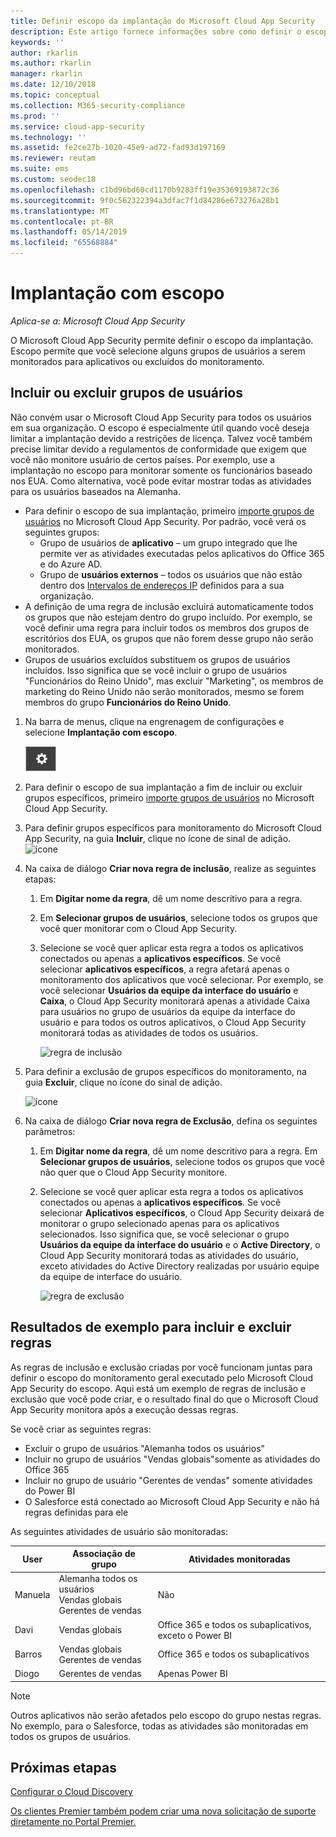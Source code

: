 ```yaml
---
title: Definir escopo da implantação do Microsoft Cloud App Security
description: Este artigo fornece informações sobre como definir o escopo de sua implantação do Cloud App Security, incluir e excluir usuários ou grupos específicos.
keywords: ''
author: rkarlin
ms.author: rkarlin
manager: rkarlin
ms.date: 12/10/2018
ms.topic: conceptual
ms.collection: M365-security-compliance
ms.prod: ''
ms.service: cloud-app-security
ms.technology: ''
ms.assetid: fe2ce27b-1020-45e9-ad72-fad93d197169
ms.reviewer: reutam
ms.suite: ems
ms.custom: seodec18
ms.openlocfilehash: c1bd96bd60cd1170b9283ff19e35369193872c36
ms.sourcegitcommit: 9f0c562322394a3dfac7f1d84286e673276a28b1
ms.translationtype: MT
ms.contentlocale: pt-BR
ms.lasthandoff: 05/14/2019
ms.locfileid: "65568884"
---
```

# Implantação com escopo <a name="scoped-deployment"></a> 

*Aplica-se a: Microsoft Cloud App Security*

O Microsoft Cloud App Security permite definir o escopo da implantação. Escopo permite que você selecione alguns grupos de usuários a serem monitorados para aplicativos ou excluídos do monitoramento.

## <a name="include-or-exclude-user-groups"></a>Incluir ou excluir grupos de usuários

Não convém usar o Microsoft Cloud App Security para todos os usuários em sua organização. O escopo é especialmente útil quando você deseja limitar a implantação devido a restrições de licença. Talvez você também precise limitar devido a regulamentos de conformidade que exigem que você não monitore usuário de certos países. Por exemplo, use a implantação no escopo para monitorar somente os funcionários baseado nos EUA. Como alternativa, você pode evitar mostrar todas as atividades para os usuários baseados na Alemanha.

- Para definir o escopo de sua implantação, primeiro [importe grupos de usuários](user-groups.md) no Microsoft Cloud App Security. Por padrão, você verá os seguintes grupos:
    - Grupo de usuários de **aplicativo** – um grupo integrado que lhe permite ver as atividades executadas pelos aplicativos do Office 365 e do Azure AD.
    - Grupo de **usuários externos** – todos os usuários que não estão dentro dos [Intervalos de endereços IP](ip-tags.md) definidos para a sua organização.
- A definição de uma regra de inclusão excluirá automaticamente todos os grupos que não estejam dentro do grupo incluído. Por exemplo, se você definir uma regra para incluir todos os membros dos grupos de escritórios dos EUA, os grupos que não forem desse grupo não serão monitorados.
- Grupos de usuários excluídos substituem os grupos de usuários incluídos. Isso significa que se você incluir o grupo de usuários "Funcionários do Reino Unido", mas excluir "Marketing", os membros de marketing do Reino Unido não serão monitorados, mesmo se forem membros do grupo **Funcionários do Reino Unido**.

1. Na barra de menus, clique na engrenagem de configurações e selecione **Implantação com escopo**.  

    ![ícone de configurações](./media/settings-icon.png "settings icon")

2. Para definir o escopo de sua implantação a fim de incluir ou excluir grupos específicos, primeiro [importe grupos de usuários](user-groups.md) no Microsoft Cloud App Security. 

3. Para definir grupos específicos para monitoramento do Microsoft Cloud App Security, na guia **Incluir**, clique no ícone de sinal de adição. 
    ![ícone](./media/plus-icon.png)

4. Na caixa de diálogo **Criar nova regra de inclusão**, realize as seguintes etapas:

    1. Em **Digitar nome da regra**, dê um nome descritivo para a regra.
    2. Em **Selecionar grupos de usuários**, selecione todos os grupos que você quer monitorar com o Cloud App Security.
    3. Selecione se você quer aplicar esta regra a todos os aplicativos conectados ou apenas a **aplicativos específicos**. Se você selecionar **aplicativos específicos**, a regra afetará apenas o monitoramento dos aplicativos que você selecionar. Por exemplo, se você selecionar **Usuários da equipe da interface do usuário** e **Caixa**, o Cloud App Security monitorará apenas a atividade Caixa para usuários no grupo de usuários da equipe da interface do usuário e para todos os outros aplicativos, o Cloud App Security monitorará todas as atividades de todos os usuários.
     
        ![regra de inclusão](./media/include-rule.png)

5. Para definir a exclusão de grupos específicos do monitoramento, na guia **Excluir**, clique no ícone do sinal de adição. 
    
   ![ícone](./media/plus-icon.png)

6. Na caixa de diálogo **Criar nova regra de Exclusão**, defina os seguintes parâmetros:

    1. Em **Digitar nome da regra**, dê um nome descritivo para a regra.
    Em **Selecionar grupos de usuários**, selecione todos os grupos que você não quer que o Cloud App Security monitore.
    2. Selecione se você quer aplicar esta regra a todos os aplicativos conectados ou apenas a **aplicativos específicos**. Se você selecionar **Aplicativos específicos**, o Cloud App Security deixará de monitorar o grupo selecionado apenas para os aplicativos selecionados. Isso significa que, se você selecionar o grupo **Usuários da equipe da interface do usuário** e o **Active Directory**, o Cloud App Security monitorará todas as atividades do usuário, exceto atividades do Active Directory realizadas por usuário equipe da equipe de interface do usuário.
    
       ![regra de exclusão](./media/exclude-rule.png)

## <a name="example-results-for-include-and-exclude-rules"></a>Resultados de exemplo para incluir e excluir regras

As regras de inclusão e exclusão criadas por você funcionam juntas para definir o escopo do monitoramento geral executado pelo Microsoft Cloud App Security do escopo. Aqui está um exemplo de regras de inclusão e exclusão que você pode criar, e o resultado final do que o Microsoft Cloud App Security monitora após a execução dessas regras.

Se você criar as seguintes regras:

- Excluir o grupo de usuários "Alemanha todos os usuários"
- Incluir no grupo de usuários "Vendas globais"somente as atividades do Office 365
- Incluir no grupo de usuário "Gerentes de vendas" somente atividades do Power BI
- O Salesforce está conectado ao Microsoft Cloud App Security e não há regras definidas para ele

As seguintes atividades de usuário são monitoradas:

|User|Associação de grupo|Atividades monitoradas|
|----|----|----|
|Manuela|Alemanha todos os usuários<br>Vendas globais<br>Gerentes de vendas|Não|
|Davi|Vendas globais|Office 365 e todos os subaplicativos, exceto o Power BI|
|Barros|Vendas globais<br>Gerentes de vendas|Office 365 e todos os subaplicativos|
|Diogo|Gerentes de vendas|Apenas Power BI|

> [!NOTE] 
> Outros aplicativos não serão afetados pelo escopo do grupo nestas regras.
> No exemplo, para o Salesforce, todas as atividades são monitoradas em todos os grupos de usuários.

## <a name="next-steps"></a>Próximas etapas  
[Configurar o Cloud Discovery](set-up-cloud-discovery.md)   

[Os clientes Premier também podem criar uma nova solicitação de suporte diretamente no Portal Premier.](https://premier.microsoft.com/)  
  
  

